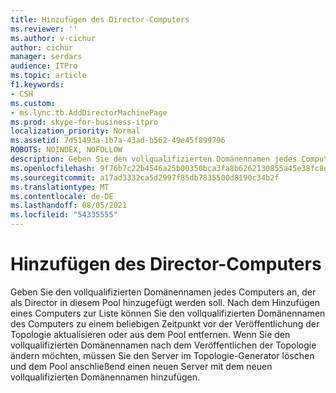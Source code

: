 ```yaml
---
title: Hinzufügen des Director-Computers
ms.reviewer: ''
ms.author: v-cichur
author: cichur
manager: serdars
audience: ITPro
ms.topic: article
f1.keywords:
- CSH
ms.custom:
- ms.lync.tb.AddDirectorMachinePage
ms.prod: skype-for-business-itpro
localization_priority: Normal
ms.assetid: 7d51493a-1b7a-43ad-b562-49e45f899796
ROBOTS: NOINDEX, NOFOLLOW
description: Geben Sie den vollqualifizierten Domänennamen jedes Computers an, der als Director in diesem Pool hinzugefügt werden soll. Nach dem Hinzufügen eines Computers zur Liste können Sie den vollqualifizierten Domänennamen des Computers zu einem beliebigen Zeitpunkt vor der Veröffentlichung der Topologie aktualisieren oder aus dem Pool entfernen. Wenn Sie den vollqualifizierten Domänennamen nach dem Veröffentlichen der Topologie ändern möchten, müssen Sie den Server im Topologie-Generator löschen und dem Pool anschließend einen neuen Server mit dem neuen vollqualifizierten Domänennamen hinzufügen.
ms.openlocfilehash: 9f76b7c22b4546a25b00350bca3fa8b6262130855a45e38fc8ddd03b129bb1e2
ms.sourcegitcommit: a17ad3332ca5d2997f85db7835500d8190c34b2f
ms.translationtype: MT
ms.contentlocale: de-DE
ms.lasthandoff: 08/05/2021
ms.locfileid: "54335555"
---
```

# <a name="add-director-machine"></a>Hinzufügen des Director-Computers
 
Geben Sie den vollqualifizierten Domänennamen jedes Computers an, der als Director in diesem Pool hinzugefügt werden soll. Nach dem Hinzufügen eines Computers zur Liste können Sie den vollqualifizierten Domänennamen des Computers zu einem beliebigen Zeitpunkt vor der Veröffentlichung der Topologie aktualisieren oder aus dem Pool entfernen. Wenn Sie den vollqualifizierten Domänennamen nach dem Veröffentlichen der Topologie ändern möchten, müssen Sie den Server im Topologie-Generator löschen und dem Pool anschließend einen neuen Server mit dem neuen vollqualifizierten Domänennamen hinzufügen. 
  

